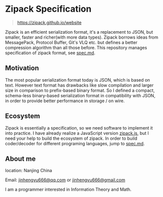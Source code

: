 # Zipack Specification

> https://zipack.github.io/website

Zipack is an efficient serialization format, it's a replacement to JSON, but smaller, faster and richer(with more data types). Zipack borrows ideas from MessagePack, Protocol Buffer, Git's VLQ etc. but defines a better compression algorithm than all those before. This repository manages specification of zipack format, see [spec.md](./documents/spec.md).

## Motivation

The most popular serialization format today is JSON, which is based on text. However text format has drawbacks like slow compilation and larger size in comparison to prefix-based binary format. So I defined a compact, schema-less binary-based serialization format in compatibility with JSON, in order to provide better performance in storage / on wire.

## Ecosystem

Zipack is essentially a specification, so we need software to implement it into practice. I have already realize a JavaScript version [zipack.js](https://github.com/zipack/zipack-javascript), but I need your help to build the ecosystem of zipack. In order to build coder/decoder for different programing languages, jump to [spec.md](documents/spec.md).

## About me

location: Nanjing China

Email: jinhengyu666@qq.com or jinhengyu666@gmail.com

I am a programmer interested in Information Theory and Math.
